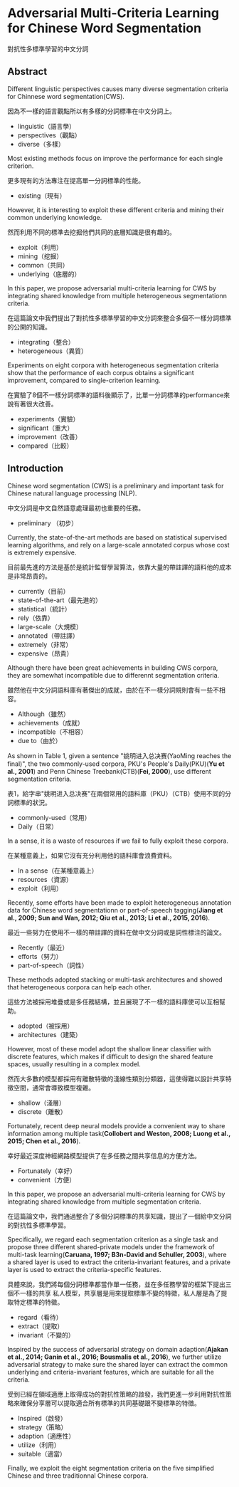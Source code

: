 # Adversarial Multi-Criteria Learning for Chinese Word Segmentation

對抗性多標準學習的中文分詞

## Abstract

Different linguistic perspectives causes many diverse segmentation criteria for Chinnese word segmentation(CWS).

因為不一樣的語言觀點所以有多樣的分詞標準在中文分詞上。

- linguistic（語言學）
- perspectives（觀點）
- diverse（多樣）

Most existing methods focus on improve the performance for each single criterion.

更多現有的方法專注在提高單一分詞標準的性能。

- existing（現有）

However, it is interesting to exploit these different criteria and mining their common underlying knowledge.

然而利用不同的標準去挖掘他們共同的底層知識是很有趣的。

- exploit（利用）
- mining（挖掘）
- common（共同）
- underlying（底層的）

In this paper, we propose adversarial multi-criteria learning for CWS by integrating shared knowledge from multiple heterogeneous segmentationn criteria.

在這篇論文中我們提出了對抗性多標準學習的中文分詞來整合多個不一樣分詞標準的公開的知識。

- integrating（整合）
- heterogeneous（異質）

Experiments on eight corpora with heterogeneous segmentation criteria show that the performance of each corpus obtains a significant improvement, compared to single-criterion learning.

在實驗了8個不一樣分詞標準的語料後顯示了，比單一分詞標準的performance來說有著很大改善。

- experiments（實驗）
- significant（重大）
- improvement（改善）
- compared（比較）

## Introduction

Chinese word segmentation (CWS) is a preliminary and important task for Chinese natural language processing (NLP).

中文分詞是中文自然語意處理最初也重要的任務。

- preliminary （初步）

Currently, the state-of-the-art methods are based on statistical supervised learning algorithms, and rely on a large-scale annotated corpus whose cost is extremely expensive.

目前最先進的方法是基於是統計監督學習算法，依靠大量的帶註譯的語料他的成本是非常昂貴的。

- currently（目前）
- state-of-the-art（最先進的）
- statistical（統計）
- rely（依靠）
- large-scale（大規模）
- annotated（帶註譯）
- extremely（非常）
- expensive（昂貴）

Although there have been great achievements in building CWS corpora, they are somewhat incompatible due to differennt segmentation criteria.

雖然他在中文分詞語料庫有著傑出的成就，由於在不一樣分詞規則會有一些不相容。

- Although（雖然）
- achievements（成就）
- incompatible（不相容）
- due to（由於）

As shown in Table 1, given a sentence "姚明进入总决赛(YaoMing reaches the final)", the two commonly-used corpora, PKU's People's Daily(PKU)(**Yu et al., 2001**) and Penn Chinese Treebank(CTB)(**Fei, 2000**), use different segmentation criteria.

表1，給字串"姚明进入总决赛"在兩個常用的語料庫（PKU）（CTB）使用不同的分詞標準的狀況。

- commonly-used（常用）
- Daily（日常）

In a sense, it is a waste of resources if we fail to fully exploit these corpora.

在某種意義上，如果它沒有充分利用他的語料庫會浪費資料。

- In a sense（在某種意義上）
- resources（資源）
- exploit（利用）

Recently, some efforts have been made to exploit heterogeneous annotation data for Chinese word segmentationn or part-of-speech tagging(**Jiang et al., 2009; Sun and Wan, 2012; Qiu et al., 2013; Li et al., 2015, 2016**).

最近一些努力在使用不一樣的帶註譯的資料在做中文分詞或是詞性標注的論文。

- Recently（最近）
- efforts（努力）
- part-of-speech（詞性）

These methods adopted stacking or multi-task architectures and showed that heterogeneous corpora can help each other.

這些方法被採用堆疊或是多任務結構，並且展現了不一樣的語料庫使可以互相幫助。

- adopted（被採用）
- architectures（建築）

However, most of these model adopt the shallow linear classifier with discrete features, which makes if difficult to design the shared feature spaces, usually resulting in a complex model.

然而大多數的模型都採用有離散特徵的淺線性類別分類器，這使得難以設計共享特徵空間，通常會導致模型複雜。

- shallow（淺層）
- discrete（離散）

Fortunately, recent deep neural models provide a convenient way to share information among multiple task(**Collobert and Weston, 2008; Luong et al., 2015; Chen et al., 2016**).

幸好最近深度神經網路模型提供了在多任務之間共享信息的方便方法。

- Fortunately（幸好）
- convenient（方便）

In this paper, we propose an adversarial multi-criteria learning for CWS by integrating shared knowledge from multiple segmentation criteria.

在這篇論文中，我們通過整合了多個分詞標準的共享知識，提出了一個給中文分詞的對抗性多標準學習。

Specifically, we regard each segmentation criterion as a single task and propose three different shared-private models under the framework of multi-task learning(**Caruana, 1997; B3n-David and Schuller, 2003**), where a shared layer is used to extract the criteria-invariant features, and a private layer is used to extract the criteria-specific features.

具體來說，我們將每個分詞標準都當作單一任務，並在多任務學習的框架下提出三個不一樣的共享 私人模型，共享層是用來提取標準不變的特徵，私人層是為了提取特定標準的特徵。

- regard（看待）
- extract（提取）
- invariant（不變的）

Inspired by the success of adversarial strategy on domain adaption(**Ajakan et al., 2014; Ganin et al., 2016; Bousmalis et al., 2016**), we further utilize adversarial strategy to make sure the shared layer can extract the common underlying and criteria-invariant features, which are suitable for all the criteria.

受到已經在領域適應上取得成功的對抗性策略的啟發，我們更進一步利用對抗性策略來確保分享層可以提取適合所有標準的共同基礎跟不變標準的特徵。

- Inspired（啟發）
- strategy（策略）
- adaption（適應性）
- utilize（利用）
- suitable（適當）

Finally, we exploit the eight segmentation criteria on the five simplified Chinese and three traditionnal Chinese corpora.
